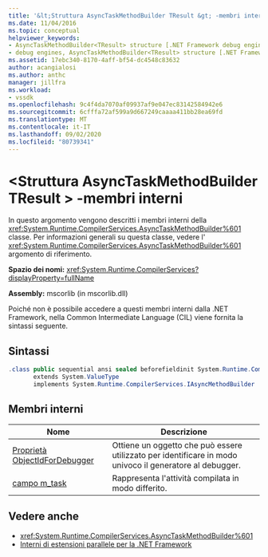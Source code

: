 ```yaml
---
title: '&lt;Struttura AsyncTaskMethodBuilder TResult &gt; -membri interni | Microsoft Docs'
ms.date: 11/04/2016
ms.topic: conceptual
helpviewer_keywords:
- AsyncTaskMethodBuilder<TResult> structure [.NET Framework debug engines]
- debug engines, AsyncTaskMethodBuilder<TResult> structure [.NET Framework]
ms.assetid: 17ebc340-8170-4aff-bf54-dc4548c83632
author: acangialosi
ms.author: anthc
manager: jillfra
ms.workload:
- vssdk
ms.openlocfilehash: 9c4f4da7070af09937af9e047ec83142584942e6
ms.sourcegitcommit: 6cfffa72af599a9d667249caaaa411bb28ea69fd
ms.translationtype: MT
ms.contentlocale: it-IT
ms.lasthandoff: 09/02/2020
ms.locfileid: "80739341"
---
```

# <a name="asynctaskmethodbuilderlttresultgt-structure---internal-members"></a>&lt;Struttura AsyncTaskMethodBuilder TResult &gt; -membri interni
In questo argomento vengono descritti i membri interni della <xref:System.Runtime.CompilerServices.AsyncTaskMethodBuilder%601> classe. Per informazioni generali su questa classe, vedere l' <xref:System.Runtime.CompilerServices.AsyncTaskMethodBuilder%601> argomento di riferimento.

 **Spazio dei nomi:** <xref:System.Runtime.CompilerServices?displayProperty=fullName>

 **Assembly:** mscorlib (in mscorlib.dll)

 Poiché non è possibile accedere a questi membri interni dalla .NET Framework, nella Common Intermediate Language (CIL) viene fornita la sintassi seguente.

## <a name="syntax"></a>Sintassi

```csharp
.class public sequential ansi sealed beforefieldinit System.Runtime.CompilerServices.AsyncTaskMethodBuilder`1<TResult>
       extends System.ValueType
       implements System.Runtime.CompilerServices.IAsyncMethodBuilder
```

## <a name="internal-members"></a>Membri interni

|Nome|Descrizione|
|----------|-----------------|
|[Proprietà ObjectIdForDebugger](../../extensibility/debugger/asynctaskmethodbuilder-tresult-objectidfordebugger-property.md)|Ottiene un oggetto che può essere utilizzato per identificare in modo univoco il generatore al debugger.|
|[campo m_task](../../extensibility/debugger/asynctaskmethodbuilder-tresult-m-task-field.md)|Rappresenta l'attività compilata in modo differito.|

## <a name="see-also"></a>Vedere anche
- <xref:System.Runtime.CompilerServices.AsyncTaskMethodBuilder%601>
- [Interni di estensioni parallele per la .NET Framework](../../extensibility/debugger/parallel-extension-internals-for-the-dotnet-framework.md)
